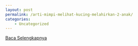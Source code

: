 ```yaml
---
layout: post
permalink: /arti-mimpi-melihat-kucing-melahirkan-2-anak/
categories:
    - Uncategorized
---
```


[Baca Selengkapnya](/10)